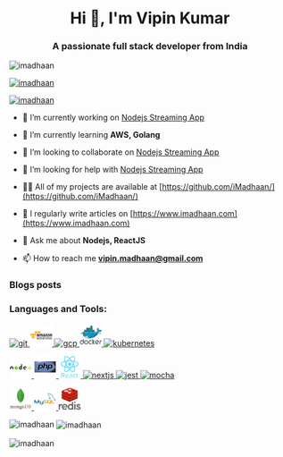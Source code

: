 <h1 align="center">Hi 👋, I'm Vipin Kumar</h1>
<h3 align="center">A passionate full stack developer from India</h3>

<p align="left"> <img src="https://komarev.com/ghpvc/?username=imadhaan&label=Profile%20views&color=0e75b6&style=flat" alt="imadhaan" /> </p>

<p align="left"> <a href="https://github.com/ryo-ma/github-profile-trophy"><img src="https://github-profile-trophy.vercel.app/?username=imadhaan" alt="imadhaan" /></a> </p>

<p align="left"> <a href="https://twitter.com/imadhaan" target="blank"><img src="https://img.shields.io/twitter/follow/imadhaan?logo=twitter&style=for-the-badge" alt="imadhaan" /></a> </p>

- 🔭 I’m currently working on [Nodejs Streaming App](https://github.com/iMadhaan/nodejs-streaming-project)

- 🌱 I’m currently learning **AWS, Golang**

- 👯 I’m looking to collaborate on [Nodejs Streaming App](https://github.com/iMadhaan/nodejs-streaming-project)

- 🤝 I’m looking for help with [Nodejs Streaming App](https://github.com/iMadhaan/nodejs-streaming-project)

- 👨‍💻 All of my projects are available at [https://github.com/iMadhaan/](https://github.com/iMadhaan/)

- 📝 I regularly write articles on [https://www.imadhaan.com](https://www.imadhaan.com)

- 💬 Ask me about **Nodejs, ReactJS**

- 📫 How to reach me **vipin.madhaan@gmail.com**

### Blogs posts
<!-- BLOG-POST-LIST:START -->
<!-- BLOG-POST-LIST:END -->

<h3 align="left">Languages and Tools:</h3>
<p align="left"> 
<a href="https://git-scm.com/" target="_blank" rel="noreferrer"> <img src="https://www.vectorlogo.zone/logos/git-scm/git-scm-icon.svg" alt="git" width="40" height="40"/> </a>
<a href="https://aws.amazon.com" target="_blank" rel="noreferrer"> <img src="https://raw.githubusercontent.com/devicons/devicon/master/icons/amazonwebservices/amazonwebservices-original-wordmark.svg" alt="aws" width="40" height="40"/> </a> 
<a href="https://cloud.google.com" target="_blank" rel="noreferrer"> <img src="https://www.vectorlogo.zone/logos/google_cloud/google_cloud-icon.svg" alt="gcp" width="40" height="40"/> </a> 
<a href="https://www.docker.com/" target="_blank" rel="noreferrer"> <img src="https://raw.githubusercontent.com/devicons/devicon/master/icons/docker/docker-original-wordmark.svg" alt="docker" width="40" height="40"/> </a> 
<a href="https://kubernetes.io" target="_blank" rel="noreferrer"> <img src="https://www.vectorlogo.zone/logos/kubernetes/kubernetes-icon.svg" alt="kubernetes" width="40" height="40"/> </a> 
</p>
<p align="left"> 
<a href="https://nodejs.org" target="_blank" rel="noreferrer"> <img src="https://raw.githubusercontent.com/devicons/devicon/master/icons/nodejs/nodejs-original-wordmark.svg" alt="nodejs" width="40" height="40"/> </a>
<a href="https://www.php.net" target="_blank" rel="noreferrer"> <img src="https://raw.githubusercontent.com/devicons/devicon/master/icons/php/php-original.svg" alt="php" width="40" height="40"/> </a> 
<a href="https://reactjs.org/" target="_blank" rel="noreferrer"> <img src="https://raw.githubusercontent.com/devicons/devicon/master/icons/react/react-original-wordmark.svg" alt="react" width="40" height="40"/> </a> 
<a href="https://nextjs.org/" target="_blank" rel="noreferrer"> <img src="https://cdn.worldvectorlogo.com/logos/nextjs-2.svg" alt="nextjs" width="40" height="40"/> </a>  
<a href="https://jestjs.io" target="_blank" rel="noreferrer"> <img src="https://www.vectorlogo.zone/logos/jestjsio/jestjsio-icon.svg" alt="jest" width="40" height="40"/> </a> 
<a href="https://mochajs.org" target="_blank" rel="noreferrer"> <img src="https://www.vectorlogo.zone/logos/mochajs/mochajs-icon.svg" alt="mocha" width="40" height="40"/> </a> 
</p>
<p align="left"> 
<a href="https://www.mongodb.com/" target="_blank" rel="noreferrer"> <img src="https://raw.githubusercontent.com/devicons/devicon/master/icons/mongodb/mongodb-original-wordmark.svg" alt="mongodb" width="40" height="40"/> </a> 
<a href="https://www.mysql.com/" target="_blank" rel="noreferrer"> <img src="https://raw.githubusercontent.com/devicons/devicon/master/icons/mysql/mysql-original-wordmark.svg" alt="mysql" width="40" height="40"/> </a>
<a href="https://redis.io" target="_blank" rel="noreferrer"> <img src="https://raw.githubusercontent.com/devicons/devicon/master/icons/redis/redis-original-wordmark.svg" alt="redis" width="40" height="40"/> </a> 
</p>

<p><img align="left" src="https://github-readme-stats.vercel.app/api/top-langs?username=imadhaan&show_icons=true&locale=en&layout=compact" alt="imadhaan" /></p>

<p>&nbsp;<img align="center" src="https://github-readme-stats.vercel.app/api?username=imadhaan&show_icons=true&locale=en" alt="imadhaan" /></p>

<p><img align="center" src="https://github-readme-streak-stats.herokuapp.com/?user=imadhaan&" alt="imadhaan" /></p>
